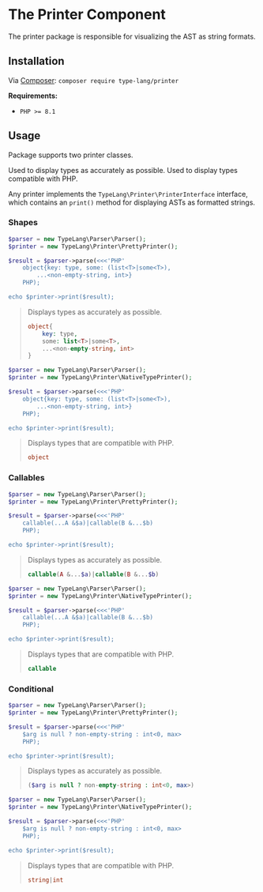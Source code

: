 # The Printer Component

<primary-label ref="printer-component"/>
<show-structure for="chapter" depth="2"/>

The printer package is responsible for visualizing the AST as string 
formats.

## Installation

<tldr>
    <p>
        Via <a href="https://getcomposer.org/doc/01-basic-usage.md#installing-dependencies">Composer</a>:
        <code lang="bash">composer require type-lang/printer</code>
    </p>
</tldr>

**Requirements:**
* `PHP >= 8.1`

## Usage

Package supports two printer classes.

<deflist>
    <def title="TypeLang\Printer\PrettyPrinter">
        Used to display types as accurately as possible.
    </def>
    <def title="TypeLang\Printer\NativeTypePrinter">
        Used to display types compatible with PHP.
    </def>
</deflist>

Any printer implements the `TypeLang\Printer\PrinterInterface` interface, which 
contains an `print()` method for displaying ASTs as formatted strings.

### Shapes

<tabs>
<tab title="PrettyPrinter">

```php
$parser = new TypeLang\Parser\Parser();
$printer = new TypeLang\Printer\PrettyPrinter();

$result = $parser->parse(<<<'PHP'
    object{key: type, some: (list<T>|some<T>),
        ...<non-empty-string, int>}
    PHP);

echo $printer->print($result);
```

> Displays types as accurately as possible.
> ```php
> object{
>     key: type,
>     some: list<T>|some<T>,
>     ...<non-empty-string, int>
> }
> ```

</tab>
<tab title="NativeTypePrinter">

```php
$parser = new TypeLang\Parser\Parser();
$printer = new TypeLang\Printer\NativeTypePrinter();

$result = $parser->parse(<<<'PHP'
    object{key: type, some: (list<T>|some<T>),
        ...<non-empty-string, int>}
    PHP);

echo $printer->print($result);
```

> Displays types that are compatible with PHP.
> ```php
> object
> ```

</tab>
</tabs>

### Callables

<tabs>
<tab title="PrettyPrinter">

```php
$parser = new TypeLang\Parser\Parser();
$printer = new TypeLang\Printer\PrettyPrinter();

$result = $parser->parse(<<<'PHP'
    callable(...A &$a)|callable(B &...$b)
    PHP);

echo $printer->print($result);
```

> Displays types as accurately as possible.
> ```php
> callable(A &...$a)|callable(B &...$b)
> ```

</tab>
<tab title="NativeTypePrinter">

```php
$parser = new TypeLang\Parser\Parser();
$printer = new TypeLang\Printer\NativeTypePrinter();

$result = $parser->parse(<<<'PHP'
    callable(...A &$a)|callable(B &...$b)
    PHP);

echo $printer->print($result);
```

> Displays types that are compatible with PHP.
> ```php
> callable
> ```

</tab>
</tabs>

### Conditional

<tabs>
<tab title="PrettyPrinter">

```php
$parser = new TypeLang\Parser\Parser();
$printer = new TypeLang\Printer\PrettyPrinter();

$result = $parser->parse(<<<'PHP'
    $arg is null ? non-empty-string : int<0, max>
    PHP);

echo $printer->print($result);
```

> Displays types as accurately as possible.
> ```php
> ($arg is null ? non-empty-string : int<0, max>)
> ```

</tab>
<tab title="NativeTypePrinter">

```php
$parser = new TypeLang\Parser\Parser();
$printer = new TypeLang\Printer\NativeTypePrinter();

$result = $parser->parse(<<<'PHP'
    $arg is null ? non-empty-string : int<0, max>
    PHP);

echo $printer->print($result);
```

> Displays types that are compatible with PHP.
> ```php
> string|int
> ```

</tab>
</tabs>

